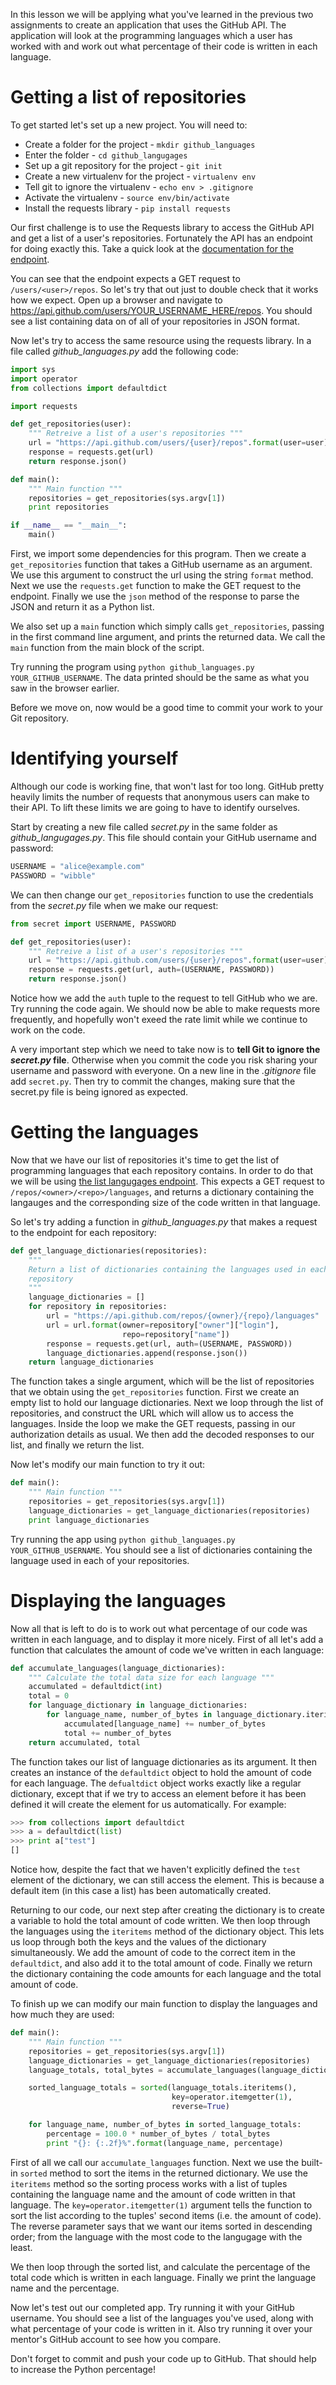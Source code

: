 <!-- 
author: Joe Turner
type: code along
time: 60 minutes
name: Using requests to query the GitHub API
 -->

In this lesson we will be applying what you've learned in the previous two assignments to create an application that uses the GitHub API. The application will look at the programming languages which a user has worked with and work out what percentage of their code is written in each language.

# Getting a list of repositories

To get started let's set up a new project. You will need to:

- Create a folder for the project - `mkdir github_languages`
- Enter the folder - `cd github_langugages`
- Set up a git repository for the project - `git init`
- Create a new virtualenv for the project - `virtualenv env`
- Tell git to ignore the virtualenv - `echo env > .gitignore`
- Activate the virtualenv - `source env/bin/activate`
- Install the requests library - `pip install requests`

Our first challenge is to use the Requests library to access the GitHub API and get a list of a user's repositories. Fortunately the API has an endpoint for doing exactly this. Take a quick look at the [documentation for the endpoint](https://developer.github.com/v3/repos/#list-user-repositories). 

You can see that the endpoint expects a GET request to `/users/<user>/repos`.  So let's try that out just to double check that it works how we expect. Open up a browser and navigate to https://api.github.com/users/YOUR_USERNAME_HERE/repos. You should see a list containing data on of all of your repositories in JSON format.

Now let's try to access the same resource using the requests library. In a file called *github_languages.py* add the following code:

```python
import sys
import operator
from collections import defaultdict

import requests

def get_repositories(user):
    """ Retreive a list of a user's repositories """
    url = "https://api.github.com/users/{user}/repos".format(user=user)
    response = requests.get(url)
    return response.json()

def main():
    """ Main function """
    repositories = get_repositories(sys.argv[1])
    print repositories

if __name__ == "__main__":
    main()
```

First, we import some dependencies for this program. Then we create a `get_repositories` function that takes a GitHub username as an argument. We use this argument to construct the url using the string `format` method. Next we use the `requests.get` function to make the GET request to the endpoint.  Finally we use the `json` method of the response to parse the JSON and return it as a Python list.

We also set up a `main` function which simply calls `get_repositories`, passing in the first command line argument, and prints the returned data. We call the `main` function from the main block of the script.

Try running the program using `python github_languages.py YOUR_GITHUB_USERNAME`. The data printed should be the same as what you saw in the browser earlier.

Before we move on, now would be a good time to commit your work to your Git repository.

# Identifying yourself

Although our code is working fine, that won't last for too long. GitHub pretty heavily limits the number of requests that anonymous users can make to their API. To lift these limits we are going to have to identify ourselves.

Start by creating a new file called *secret.py* in the same folder as *github_langugages.py*.  This file should contain your GitHub username and password:

```python
USERNAME = "alice@example.com"
PASSWORD = "wibble"
```

We can then change our `get_repositories` function to use the credentials from the *secret.py* file when we make our request:

```python
from secret import USERNAME, PASSWORD

def get_repositories(user):
    """ Retreive a list of a user's repositories """
    url = "https://api.github.com/users/{user}/repos".format(user=user)
    response = requests.get(url, auth=(USERNAME, PASSWORD))
    return response.json()
```

Notice how we add the `auth` tuple to the request to tell GitHub who we are.  Try running the code again.  We should now be able to make requests more frequently, and hopefully won't exeed the rate limit while we continue to work on the code.

A very important step which we need to take now is to **tell Git to ignore the *secret.py* file**. Otherwise when you commit the code you risk sharing your username and password with everyone.  On a new line in the *.gitignore* file add `secret.py`. Then try to commit the changes, making sure that the secret.py file is being ignored as expected.


# Getting the languages

Now that we have our list of repositories it's time to get the list of programming languages that each repository contains. In order to do that we will be using [the list langugages endpoint](https://developer.github.com/v3/repos/#list-languages). This expects a GET request to `/repos/<owner>/<repo>/languages`, and returns a dictionary containing the langauges and the corresponding size of the code written in that language.

So let's try adding a function in *github_languages.py* that makes a request to the endpoint for each repository:

```python
def get_language_dictionaries(repositories):
    """
    Return a list of dictionaries containing the languages used in each
    repository
    """
    language_dictionaries = []
    for repository in repositories:
        url = "https://api.github.com/repos/{owner}/{repo}/languages"
        url = url.format(owner=repository["owner"]["login"],
                         repo=repository["name"])
        response = requests.get(url, auth=(USERNAME, PASSWORD))
        language_dictionaries.append(response.json())
    return language_dictionaries
```

The function takes a single argument, which will be the list of repositories that we obtain using the `get_repositories` function. First we create an empty list to hold our language dictionaries.  Next we loop through the list of repositories, and construct the URL which will allow us to access the languages. Inside the loop we make the GET requests, passing in our authorization details as usual. We then add the decoded responses to our list, and finally we return the list.

Now let's modify our main function to try it out:

```python
def main():
    """ Main function """
    repositories = get_repositories(sys.argv[1])
    language_dictionaries = get_language_dictionaries(repositories)
    print language_dictionaries
```

Try running the app using `python github_languages.py YOUR_GITHUB_USERNAME`.  You should see a list of dictionaries containing the language used in each of your repositories.

# Displaying the languages

Now all that is left to do is to work out what percentage of our code was written in each language, and to display it more nicely. First of all let's add a function that calculates the amount of code we've written in each language:

```python
def accumulate_languages(language_dictionaries):
    """ Calculate the total data size for each language """
    accumulated = defaultdict(int)
    total = 0
    for language_dictionary in language_dictionaries:
        for language_name, number_of_bytes in language_dictionary.iteritems():
            accumulated[language_name] += number_of_bytes
            total += number_of_bytes
    return accumulated, total
```

The function takes our list of language dictionaries as its argument. It then creates an instance of the `defaultdict` object to hold the amount of code for each language. The `defualtdict` object works exactly like a regular dictionary, except that if we try to access an element before it has been defined it will create the element for us automatically. For example:

```python
>>> from collections import defaultdict
>>> a = defaultdict(list)
>>> print a["test"]
[]
```

Notice how, despite the fact that we haven't explicitly defined the `test` element of the dictionary, we can still access the element. This is because a default item (in this case a list) has been automatically created.

Returning to our code, our next step after creating the dictionary is to create a variable to hold the total amount of code written. We then loop through the languages using the `iteritems` method of the dictionary object.  This lets us loop through both the keys and the values of the dictionary simultaneously. We add the amount of code to the correct item in the `defaultdict`, and also add it to the total amount of code. Finally we return the dictionary containing the code amounts for each language and the total amount of code.

To finish up we can modify our main function to display the languages and how much they are used:

```python
def main():
    """ Main function """
    repositories = get_repositories(sys.argv[1])
    language_dictionaries = get_language_dictionaries(repositories)
    language_totals, total_bytes = accumulate_languages(language_dictionaries)

    sorted_language_totals = sorted(language_totals.iteritems(),
                                    key=operator.itemgetter(1),
                                    reverse=True)

    for language_name, number_of_bytes in sorted_language_totals:
        percentage = 100.0 * number_of_bytes / total_bytes
        print "{}: {:.2f}%".format(language_name, percentage)
```

First of all we call our `accumulate_languages` function. Next we use the built-in `sorted` method to sort the items in the returned dictionary. We use the `iteritems` method so the sorting process works with a list of tuples containing the language name and the amount of code written in that language.  The `key=operator.itemgetter(1)` argument tells the function to sort the list according to the tuples' second items (i.e. the amount of code). The reverse parameter says that we want our items sorted in descending order; from the language with the most code to the langugage with the least.

We then loop through the sorted list, and calculate the percentage of the total code which is written in each language. Finally we print the language name and the percentage.

Now let's test out our completed app. Try running it with your GitHub username. You should see a list of the languages you've used, along with what percentage of your code is written in it. Also try running it over your mentor's GitHub account to see how you compare.

Don't forget to commit and push your code up to GitHub. That should help to increase the Python percentage!

